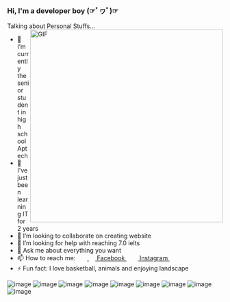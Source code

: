 ### Hi, I'm a developer boy (☞ﾟヮﾟ)☞

<!--
**Quan-zuize/Quan-zuize** is a ✨ _special_ ✨ repository because its `README.md` (this file) appears on your GitHub profile.


-->  Talking about Personal Stuffs...

<img align="right" width="450px" alt="GIF" src="https://miro.medium.com/max/480/0*tWkX7jycteZn1qbC.gif" />

- 🔭 I’m currently the senior student in high school Aptech
- 🌱 I've just been learning IT for 2 years
- 👯 I’m looking to collaborate on creating website
- 🤔 I’m looking for help with reaching 7.0 ielts
- 💬 Ask me about everything you want
- 📫 How to reach me: &nbsp;&nbsp;&nbsp;&nbsp;&nbsp;&nbsp;<a href = "https://www.facebook.com/minis.ter.26/"> <img src = "https://cdn1.iconfinder.com/data/icons/logotypes/32/square-facebook-256.png" height= 15px width = 15px> Facebook </a>&nbsp;&nbsp;
<a href = "https://www.instagram.com/26.quan_/"><img src = "https://image.flaticon.com/icons/svg/174/174855.svg" height= 15px width = 15px> Instagram </a>&nbsp;&nbsp;
- ⚡ Fun fact: I love basketball, animals and enjoying landscape

![image](https://user-images.githubusercontent.com/61816583/126866435-86ade3f4-f0ae-496c-80f8-f5e632534a58.png)
![image](https://user-images.githubusercontent.com/61816583/126866439-a2387833-d5b4-44d5-a728-2d3a2c445d19.png)
![image](https://user-images.githubusercontent.com/61816583/126865545-40910457-c56b-451a-a271-d7a0af77a346.png)
![image](https://user-images.githubusercontent.com/61816583/126865534-6c955f79-4cb9-4ed6-934d-eb4ec9a5830a.png)
![image](https://user-images.githubusercontent.com/61816583/126865549-8b0ab197-7797-416e-a94c-6b0d2e3544ec.png)
![image](https://user-images.githubusercontent.com/61816583/126865554-8cecb407-28ed-4fc7-a801-3114c8195d4f.png)
![image](https://user-images.githubusercontent.com/61816583/126865541-6b696a57-0944-4f85-92b9-e5905898e519.png)
![image](https://user-images.githubusercontent.com/61816583/126865428-9362e70d-d739-4d9b-b7a4-59bc4a834e37.png)
![image](https://user-images.githubusercontent.com/61816583/126865560-5437831c-d892-4e2d-9617-17bcdb48ba3f.png)

